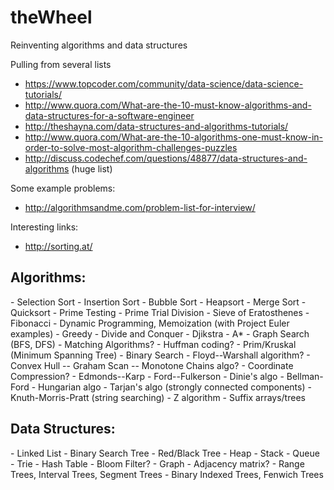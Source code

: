 # theWheel
Reinventing algorithms and data structures

Pulling from several lists
  - https://www.topcoder.com/community/data-science/data-science-tutorials/
  - http://www.quora.com/What-are-the-10-must-know-algorithms-and-data-structures-for-a-software-engineer
  - http://theshayna.com/data-structures-and-algorithms-tutorials/
  - http://www.quora.com/What-are-the-10-algorithms-one-must-know-in-order-to-solve-most-algorithm-challenges-puzzles
  - http://discuss.codechef.com/questions/48877/data-structures-and-algorithms (huge list)

Some example problems:
  - http://algorithmsandme.com/problem-list-for-interview/
  
Interesting links:
  - http://sorting.at/

<h2>Algorithms:</h2>
  - Selection Sort
  - Insertion Sort
  - Bubble Sort
  - Heapsort
  - Merge Sort
  - Quicksort
  - Prime Testing
  - Prime Trial Division
  - Sieve of Eratosthenes
  - Fibonacci
  - Dynamic Programming, Memoization (with Project Euler examples)
  - Greedy
  - Divide and Conquer
  - Djikstra
  - A*
  - Graph Search (BFS, DFS)
  - Matching Algorithms?
  - Huffman coding?
  - Prim/Kruskal (Minimum Spanning Tree)
  - Binary Search
  - Floyd--Warshall algorithm?
  - Convex Hull -- Graham Scan -- Monotone Chains algo?
  - Coordinate Compression?
  - Edmonds--Karp
  - Ford--Fulkerson
  - Dinie's algo
  - Bellman-Ford
  - Hungarian algo
  - Tarjan's algo (strongly connected components)
  - Knuth-Morris-Pratt (string searching)
  - Z algorithm
  - Suffix arrays/trees




<h2>Data Structures:</h2>
  - Linked List
  - Binary Search Tree
  - Red/Black Tree
  - Heap
  - Stack
  - Queue
  - Trie
  - Hash Table
  - Bloom Filter?
  - Graph
  - Adjacency matrix?
  - Range Trees, Interval Trees, Segment Trees
  - Binary Indexed Trees, Fenwich Trees
